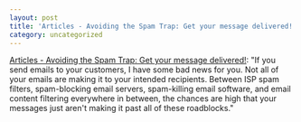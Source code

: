```yaml
---
layout: post
title: 'Articles - Avoiding the Spam Trap: Get your message delivered!'
category: uncategorized
---
```


[Articles - Avoiding the Spam Trap: Get your message delivered!](http://www.envisionsoftware.com/articles/Avoid_The_Spam_Trap_RSS.html): "If you send emails to your customers, I have some bad news for you. Not all of your emails are making it to your intended recipients. Between ISP spam filters, spam-blocking email servers, spam-killing email software, and email content filtering everywhere in between, the chances are high that your messages just aren't making it past all of these roadblocks."
